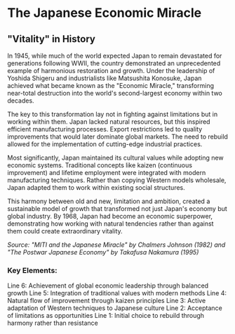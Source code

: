 # The Japanese Economic Miracle

## "Vitality" in History

In 1945, while much of the world expected Japan to remain devastated for generations following WWII, the country demonstrated an unprecedented example of harmonious restoration and growth. Under the leadership of Yoshida Shigeru and industrialists like Matsushita Konosuke, Japan achieved what became known as the "Economic Miracle," transforming near-total destruction into the world's second-largest economy within two decades.

The key to this transformation lay not in fighting against limitations but in working within them. Japan lacked natural resources, but this inspired efficient manufacturing processes. Export restrictions led to quality improvements that would later dominate global markets. The need to rebuild allowed for the implementation of cutting-edge industrial practices.

Most significantly, Japan maintained its cultural values while adopting new economic systems. Traditional concepts like kaizen (continuous improvement) and lifetime employment were integrated with modern manufacturing techniques. Rather than copying Western models wholesale, Japan adapted them to work within existing social structures.

This harmony between old and new, limitation and ambition, created a sustainable model of growth that transformed not just Japan's economy but global industry. By 1968, Japan had become an economic superpower, demonstrating how working with natural tendencies rather than against them could create extraordinary vitality.

*Source: "MITI and the Japanese Miracle" by Chalmers Johnson (1982) and "The Postwar Japanese Economy" by Takafusa Nakamura (1995)*

### Key Elements:
Line 6: Achievement of global economic leadership through balanced growth
Line 5: Integration of traditional values with modern methods
Line 4: Natural flow of improvement through kaizen principles
Line 3: Active adaptation of Western techniques to Japanese culture
Line 2: Acceptance of limitations as opportunities
Line 1: Initial choice to rebuild through harmony rather than resistance